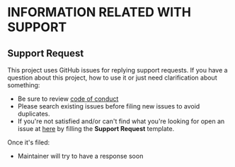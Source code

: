 # INFORMATION RELATED WITH SUPPORT

## Support Request

This project uses GitHub issues for replying support requests.  If you have a
question about this project, how to use it or just need clarification about
something:

* Be sure to review [code of conduct](./CODE_OF_CONDUCT.md)
* Please search existing issues before filing new issues to avoid duplicates.
* If you're not satisfied and/or can't find what you're looking for
  open an issue at [here](https://github.com/N-Tek/openGLRefToMan/issues)
  by filling the **Support Request** template.

Once it's filed:

* Maintainer will try to have a response soon
